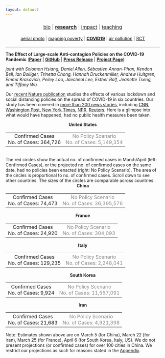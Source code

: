 ```yaml
---
layout: default
---
```


<div align="center">
	<h3 style="color: #999; font-weight: 400;">
	<a href="http://luna-yue-huang.com/index.html">bio</a> | <a href="http://luna-yue-huang.com/research.html"><b>research</b></a> | <a href="http://luna-yue-huang.com/impact.html">impact</a> | <a href="http://luna-yue-huang.com/teaching.html">teaching</a><br>
	</h3>
</div>
<div align="center">
	<h4 style="color: #999; font-weight: 400;">
	<a href="http://luna-yue-huang.com/research-aerial.html">aerial photo</a> | <a href="http://luna-yue-huang.com/research-jmp.html">mapping poverty</a> | <a href="http://luna-yue-huang.com/research-covid19.html"><b>COVID19</b></a> | <a href="http://luna-yue-huang.com/research-pollution.html">air pollution</a> | <a href="http://luna-yue-huang.com/research-rct.html">RCT</a>
	</h4>
</div>

----

__The Effect of Large-scale Anti-contagion Policies on the COVID-19 Pandemic__ ([__Paper__](https://www.nature.com/articles/s41586-020-2404-8) &#124; [__GitHub__](https://github.com/bolliger32/gpl-covid) &#124; [__Press Release__](https://news.berkeley.edu/2020/06/08/emergency-covid-19-measures-prevented-more-than-500-million-infections-study-finds/) &#124; [__Project Page__](http://www.globalpolicy.science/covid19))

_joint with Solomon Hsiang, Daniel Allen, Sébastien Annan-Phan, Kendon Bell, Ian Bolliger, Trinetta Chong, Hannah Druckenmiller, Andrew Hultgren, Emma Krasovich, Peiley Lau, Jaecheol Lee, Esther Rolf, Jeanette Tseng, and Tiffany Wu_

Our [recent Nature publication](https://www.nature.com/articles/s41586-020-2404-8) studies the effects of various lockdown and social distancing policies on the spread of COVID-19 in six countries. Our study has been covered in [more than 200 news stories](https://www.altmetric.com/details/83468553/news), including [CNN](https://edition.cnn.com/2020/06/08/health/coronavirus-shutdowns-effective-study-wellness-bn/index.html), [Washington Post](https://www.washingtonpost.com/health/2020/06/08/shutdowns-prevented-60-million-coronavirus-infections-us-study-finds/), [New York Times](https://www.nytimes.com/reuters/2020/06/08/world/europe/08reuters-health-coronavirus-lockdowns.html), [NPR](https://www.npr.org/2020/06/09/872711012/coronavirus-lockdowns-saved-millions-of-lives-journal-nature-reports), [Reuters](https://www.reuters.com/article/us-health-coronavirus-lockdowns/lockdowns-may-have-averted-3-million-deaths-in-europe-by-curbing-covid-19-study-idUSKBN23F1G3). Here is a glimpse into what would have happened, had no public health measures been taken.

<div id='research-covid19-nav-USA' align="center">
<b>United States</b>
<table>
  <tr>
    <td id='p' style='text-align: center; cursor: pointer;'>Confirmed Cases<br>No. of Cases: 364,726</td>
    <td id='n' style='text-align: center; opacity: 0.5; cursor: pointer;'>No Policy Scenario<br>No. of Cases: 5,149,354</td>
  </tr>
</table>
</div>
<div id='research-covid19-maps-USA'></div>
<br>
The red circles show the actual no. of confirmed cases in March/April (left: Confirmed Cases), or the projected no. of confirmed cases on the same date, had no policies been enacted (right: No Policy Scenario). The area of the circles is proportional to no. of confirmed cases. Scroll down to see other countries. The sizes of the circles are comparable across countries.

<div id='research-covid19-nav-CHN' align="center">
<b>China</b>
<table>
  <tr>
    <td id='p' style='text-align: center; cursor: pointer;'>Confirmed Cases<br>No. of Cases: 74,473</td>
    <td id='n' style='text-align: center; opacity: 0.5; cursor: pointer;'>No Policy Scenario<br>No. of Cases: 36,395,576</td>
  </tr>
</table>
</div>
<div id='research-covid19-maps-CHN'></div>

<div id='research-covid19-nav-FRA' align="center">
<b>France</b>
<table>
  <tr>
    <td id='p' style='text-align: center; cursor: pointer;'>Confirmed Cases<br>No. of Cases: 24,920</td>
    <td id='n' style='text-align: center; opacity: 0.5; cursor: pointer;'>No Policy Scenario<br>No. of Cases: 304,093</td>
  </tr>
</table>
</div>
<div id='research-covid19-maps-FRA'></div>

<div id='research-covid19-nav-ITA' align="center">
<b>Italy</b>
<table>
  <tr>
    <td id='p' style='text-align: center; cursor: pointer;'>Confirmed Cases<br>No. of Cases: 129,235</td>
    <td id='n' style='text-align: center; opacity: 0.5; cursor: pointer;'>No Policy Scenario<br>No. of Cases: 2,248,041</td>
  </tr>
</table>
</div>
<div id='research-covid19-maps-ITA'></div>

<div id='research-covid19-nav-KOR' align="center">
<b>South Korea</b>
<table>
  <tr>
    <td id='p' style='text-align: center; cursor: pointer;'>Confirmed Cases<br>No. of Cases: 9,924</td>
    <td id='n' style='text-align: center; opacity: 0.5; cursor: pointer;'>No Policy Scenario<br>No. of Cases: 11,557,091</td>
  </tr>
</table>
</div>
<div id='research-covid19-maps-KOR'></div>

<div id='research-covid19-nav-IRN' align="center">
<b>Iran</b>
<table>
  <tr>
    <td id='p' style='text-align: center; cursor: pointer;'>Confirmed Cases<br>No. of Cases: 21,683</td>
    <td id='n' style='text-align: center; opacity: 0.5; cursor: pointer;'>No Policy Scenario<br>No. of Cases: 4,921,398</td>
  </tr>
</table>
</div>
<div id='research-covid19-maps-IRN'></div>

Note: Estimates shown above are on March 5 (for China), March 22 (for Iran), March 25 (for France), April 6 (for South Korea, Italy, US). We do not present projections (or confirmed cases) for over 100 cities in China. We restrict our projections as such for reasons stated in the [Appendix](https://static-content.springer.com/esm/art%3A10.1038%2Fs41586-020-2404-8/MediaObjects/41586_2020_2404_MOESM1_ESM.pdf).

<script src="/assets/js/research-covid19-maps.js"></script>
